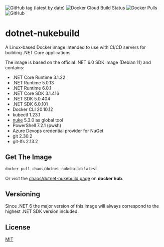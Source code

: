 ![GitHub tag (latest by date)](https://img.shields.io/github/v/tag/chA0s-Chris/dotnet-nukebuild?label=version&style=plastic)
![Docker Cloud Build Status](https://img.shields.io/docker/cloud/build/chaos/dotnet-nukebuild?style=plastic)
![Docker Pulls](https://img.shields.io/docker/pulls/chaos/dotnet-nukebuild?style=plastic)
![GitHub](https://img.shields.io/github/license/chA0s-Chris/dotnet-nukebuild?style=plastic)


# dotnet-nukebuild

A Linux-based Docker image intended to use with CI/CD servers for building .NET Core applications.

The image is based on the official .NET 6.0 SDK image (Debian 11) and contains:

* .NET Core Runtime 3.1.22
* .NET Runtime 5.0.13
* .NET Runtime 6.0.1
* .NET Core SDK 3.1.416
* .NET SDK 5.0.404
* .NET SDK 6.0.101
* Docker CLI 20.10.12
* kubectl 1.23.1
* [nuke](https://nuke.build) 5.3.0  as global tool 
* PowerShell 7.2.1 (pwsh)
* Azure Devops credential provider for NuGet
* git 2.30.2
* git-lfs 2.13.2

## Get The Image

```bash
docker pull chaos/dotnet-nukebuild:latest
```

Or visit the [chaos/dotnet-nukebuild page](https://hub.docker.com/repository/docker/chaos/dotnet-nukebuild) on **docker hub**.

## Versioning

Since .NET 6 the major version of this image will always correspond to the highest .NET SDK version included.

## License

[MIT](https://github.com/chA0s-Chris/dotnet-cakebuild/blob/master/LICENSE)